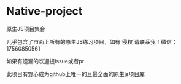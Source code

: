 # Native-project
原生JS项目集合

几乎包含了市面上所有的原生JS练习项目，如有 侵权 请联系我！微信：17560850561

如果有遗漏的欢迎提issue或者pr

此项目有野心成为github上唯一的且最全面的原生js项目库
